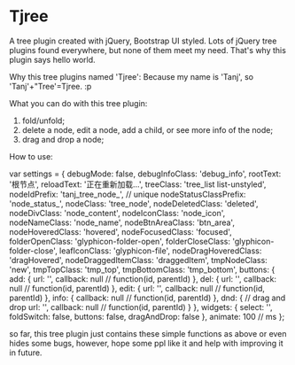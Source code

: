 # Tjree
A tree plugin created with jQuery, Bootstrap UI styled.
Lots of jQuery tree plugins found everywhere, but none of them meet my need. That's why this plugin says hello world.

Why this tree plugins named 'Tjree':
Because my name is 'Tanj', so 'Tanj'+"Tree'=Tjree. :p

What you can do with this tree plugin:
1. fold/unfold;
2. delete a node, edit a node, add a child, or see more info of the node;
3. drag and drop a node;

How to use:


var settings = {
        debugMode: false,
        debugInfoClass: 'debug_info',
        rootText: '根节点',
        reloadText: '正在重新加载...',
        treeClass: 'tree_list list-unstyled',
        nodeIdPrefix: 'tanj_tree_node_', // unique
        nodeStatusClassPrefix: 'node_status_',
        nodeClass: 'tree_node',
        nodeDeletedClass: 'deleted',
        nodeDivClass: 'node_content',
        nodeIconClass: 'node_icon',
        nodeNameClass: 'node_name',
        nodeBtnAreaClass: 'btn_area',
        nodeHoveredClass: 'hovered',
        nodeFocusedClass: 'focused',
        folderOpenClass: 'glyphicon-folder-open',
        folderCloseClass: 'glyphicon-folder-close',
        leafIconClass: 'glyphicon-file',
        nodeDragHoveredClass: 'dragHovered',
        nodeDraggedItemClass: 'draggedItem',
        tmpNodeClass: 'new',
        tmpTopClass: 'tmp_top',
        tmpBottomClass: 'tmp_bottom',
        buttons: {
            add: {
                url: '',
                callback: null // function(id, parentId)
            },
            del: {
                url: '',
                callback: null // function(id, parentId)
            },
            edit: {
                url: '',
                callback: null // function(id, parentId)
            },
            info: {
                callback: null // function(id, parentId)
            },
            dnd: { // drag and drop
                url: '',
                callback: null // function(id, parentId)
            }
        },
        widgets: {
            select: '',
            foldSwitch: false,
            buttons: false,
            dragAndDrop: false
        },
        animate: 100 // ms
    };



so far, this tree plugin just contains these simple functions as above or even hides some bugs, however, hope some ppl like it and help with improving it in future.

